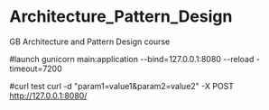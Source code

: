# Architecture_Pattern_Design
GB Architecture and Pattern Design course

#launch
gunicorn main:application --bind=127.0.0.1:8080 --reload -timeout=7200

#curl test
curl -d "param1=value1&param2=value2" -X POST http://127.0.0.1:8080/